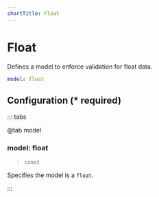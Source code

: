 ```yaml
---
shortTitle: Float
---
```


# Float 

Defines a model to enforce validation for float data.

```yaml {1}
model: float
```

## Configuration (\* required)

::: tabs

@tab model

### model: float

> `const`

Specifies the model is a `float`.

<!-- @include: ./.partials/number.md -->

:::
